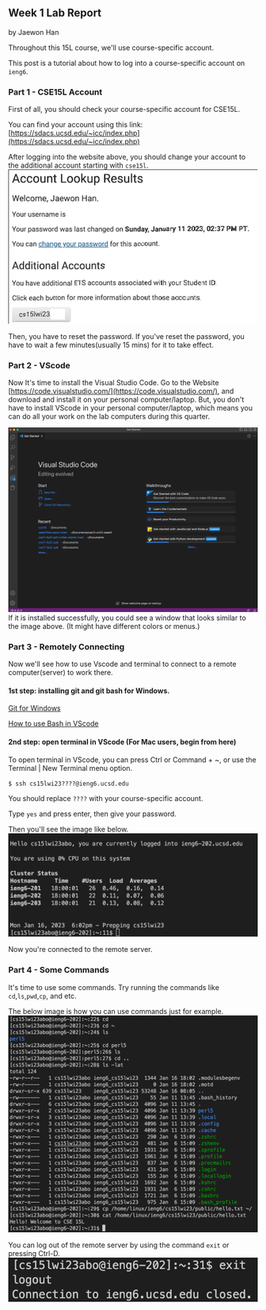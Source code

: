 ## Week 1 Lab Report
by Jaewon Han 

Throughout this 15L course, we'll use course-specific account. 

This post is a tutorial about how to log into a course-specific account on `ieng6`.

### Part 1 - CSE15L Account
First of all, you should check your course-specific account for CSE15L.

You can find your account using this link: [https://sdacs.ucsd.edu/~icc/index.php](https://sdacs.ucsd.edu/~icc/index.php)

After logging into the website above, you should change your account to the additional account starting with `cse15l`.
![](/images/cse15l-account-1.png)

Then, you have to reset the password. If you've reset the password, you have to wait a few minutes(usually 15 mins) for it to take effect. 

### Part 2 - VScode
Now It's time to install the Visual Studio Code. Go to the Website [https://code.visualstudio.com/](https://code.visualstudio.com/), and download
and install it on your personal computer/laptop. But, you don't have to install VScode in your personal computer/laptop, which means you can do all your work on the lab computers during this quarter. 

![](/images/Vscode-1.png)
If it is installed successfully, you could see a window that looks similar to the image above. (It might have different colors or menus.)

### Part 3 - Remotely Connecting
Now we'll see how to use Vscode and terminal to connect to a remote computer(server) to work there. 

#### 1st step: installing git and git bash for Windows.
[Git for Windows](https://gitforwindows.org/)

[How to use Bash in VScode](https://stackoverflow.com/questions/42606837/how-do-i-use-bash-on-windows-from-the-visual-studio-code-integrated-terminal/50527994#50527994)

#### 2nd step: open terminal in VScode (For Mac users, begin from here)
To open terminal in VScode, you can press Ctrl or Command + ~, or use the Terminal | New Terminal menu option.
```
$ ssh cs15lwi23????@ieng6.ucsd.edu
```
You should replace `????` with your course-specific account.

Type `yes` and press enter, then give your password. 

Then you'll see the image like below.
![](/images/RemotelyConnecting-1.png)

Now you're connected to the remote server. 

### Part 4 - Some Commands
It's time to use some commands. Try running the commands like `cd`,`ls`,`pwd`,`cp`, and etc.

The below image is how you can use commands just for example. 
![](/images/Commands-1.png)

You can log out of the remote server by using the command `exit` or pressing Ctrl-D.
![](/images/Commands-2.png)
